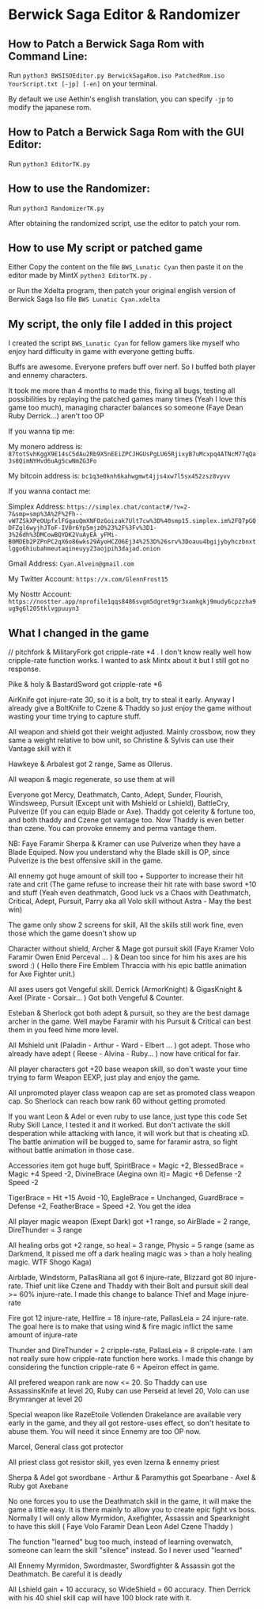 # Berwick Saga Editor & Randomizer

## How to Patch a Berwick Saga Rom with Command Line:

Run ```python3 BWSISOEditor.py BerwickSagaRom.iso PatchedRom.iso YourScript.txt [-jp] [-en]``` on your terminal.

By default we use Aethin's english translation, you can specify ```-jp``` to modify the japanese rom.

## How to Patch a Berwick Saga Rom with the GUI Editor:
Run  ```python3 EditorTK.py```

## How to use the Randomizer:
Run  ```python3 RandomizerTK.py```

After obtaining the randomized script, use the editor to patch your rom.

## How to use My script or patched game

Either Copy the content on the file ```BWS_Lunatic Cyan``` then paste it on the editor made by MintX ```python3 EditorTK.py``` . 

or Run the Xdelta program, then patch your original english version of Berwick Saga Iso file ```BWS Lunatic Cyan.xdelta``` 

## My script, the only file I added in this project
I created the script ```BWS_Lunatic Cyan``` for fellow gamers like myself who enjoy hard difficulty in game with everyone getting buffs.

Buffs are awesome. Everyone prefers buff over nerf. So I buffed both player and ennemy characters.

It took me more than 4 months to made this, fixing all bugs, testing all possibilities by replaying the patched games many times (Yeah I love this game too much), managing character balances so someone (Faye Dean Ruby Derrick...) aren't too OP

If you wanna tip me:

My monero address is: ```87totSvhKggX9E14sC5dAu2Rb9X5nEEiZPCJHGUsPgLU65RjixyB7uMcxpq4ATNcM77qQa3s8QimNYHvd6uAgScwNmZG3Fo```

My bitcoin address is: ```bc1q3e0knh6kahwgmwt4jjs4xw7l5sx452zsz8vyvv```

If you wanna contact me:

Simplex Address: ```https://simplex.chat/contact#/?v=2-7&smp=smp%3A%2F%2Fh--vW7ZSkXPeOUpfxlFGgauQmXNFOzGoizak7Ult7cw%3D%40smp15.simplex.im%2FQ7pGQDFZgl6wyjhJToF-IV0r6Yp5mjz0%23%2F%3Fv%3D1-3%26dh%3DMCowBQYDK2VuAyEA_yFMi-B0MDEb2PZPnPC2qX6o86wks29AyoHCZO6Ej34%253D%26srv%3Doauu4bgijybyhczbnxtlggo6hiubahmeutaqineuyy23aojpih3dajad.onion```

Gmail Address: ```Cyan.Alvein@gmail.com```

My Twitter Account: ```https://x.com/GlennFrost15```

My Nosttr Account: ```https://nostter.app/nprofile1qqs8486svgm5dgret9gr3xamkgkj9mudy6cpzzha9ug9g6l205tklvgpuuyn3```


## What I changed in the game

// pitchfork & MilitaryFork got cripple-rate *4 . I don't know really well how cripple-rate function works. I wanted to ask Mintx about it but I still got no response.

Pike & holy & BastardSword got cripple-rate *6

AirKnife got injure-rate 30, so it is a bolt, try to steal it early. Anyway I already give a BoltKnife to Czene & Thaddy so just enjoy the game without wasting your time trying to capture stuff.

All weapon and shield got their weight adjusted. Mainly crossbow, now they same a weight relative to bow unit, so Christine & Sylvis can use their Vantage skill with it

Hawkeye & Arbalest got 2 range, Same as Ollerus.

All weapon & magic regenerate, so use them at will

Everyone got Mercy, Deathmatch, Canto, Adept, Sunder, Flourish, Windsweep, Pursuit (Except unit with Mshield or Lshield), BattleCry, Pulverize (If you can equip Blade or Axe). Thaddy got celerity & fortune too, and both thaddy and Czene got vantage too. Now Thaddy is even better than czene. You can provoke ennemy and perma vantage them. 

NB: Faye Faramir Sherpa & Kramer can use Pulverize when they have a Blade Equiped. Now you understand why the Blade skill is OP, since Pulverize is the best offensive skill in the game.

All ennemy got huge amount of skill too + Supporter to increase their hit rate and crit (The game refuse to increase their hit rate with base sword +10 and stuff (Yeah even deathmatch, Good luck vs a Chaos with Deathmatch, Critical, Adept, Pursuit, Parry aka all Volo skill without Astra - May the best win)

The game only show 2 screens for skill, All the skills still work fine, even those which the game doesn't show up

Character without shield, Archer & Mage got pursuit skill (Faye Kramer Volo Faramir Owen Enid Perceval ... ) & Dean too since for him his axes are his sword :) ( Hello there Fire Emblem Thraccia with his epic battle animation for Axe Fighter unit.)

All axes users got Vengeful skill. Derrick (ArmorKnight) & GigasKnight & Axel (Pirate - Corsair... ) Got both Vengeful & Counter.

Esteban & Sherlock got both adept & pursuit, so they are the best damage archer in the game. Well maybe Faramir with his Pursuit & Critical can best them in you feed hime more level.

All Mshield unit (Paladin - Arthur - Ward - Elbert ... ) got adept. Those who already have adept ( Reese - Alvina - Ruby... ) now have critical for fair.

All player characters got +20 base weapon skill, so don't waste your time trying to farm Weapon EEXP, just play and enjoy the game.

All unpromoted player class weapon cap are set as promoted class weapon cap. So Sherlock can reach bow rank 60 without getting promoted

If you want Leon & Adel or even ruby to use lance, just type this code Set Ruby Skill Lance, I tested it and it worked. But don't activate the skill desperation while attacking with lance, it will work but that is cheating xD. The battle animation will be bugged to, same for faramir astra, so fight without battle animation in those case.

Accessories item got huge buff, SpiritBrace = Magic +2, BlessedBrace  = Magic +4 Speed -2, DivineBrace (Aegina own it)= Magic +6 Defense -2 Speed -2

TigerBrace = Hit +15 Avoid -10, EagleBrace = Unchanged, GuardBrace = Defense +2, FeatherBrace = Speed +2. You get the idea

All player magic weapon (Exept Dark) got +1 range, so AirBlade = 2 range, DireThunder = 3 range

All healing orbs got +2 range, so heal = 3 range, Physic = 5 range (same as Darkmend, It pissed me off a dark healing magic was > than a holy healing magic. WTF Shogo Kaga)

Airblade, Windstorm, PallasRiana all got 6 injure-rate, Blizzard got 80 injure-rate. Thief unit like Czene and Thaddy with their Bolt and pursuit skill deal >= 60% injure-rate. I made this change to balance Thief and Mage injure-rate

Fire got 12 injure-rate, Hellfire = 18 injure-rate, PallasLeia = 24 injure-rate. The goal here is to make that using wind & fire magic inflict the same amount of injure-rate

Thunder and DireThunder = 2 cripple-rate, PallasLeia = 8 cripple-rate. I am not really sure how cripple-rate function here works. I made this change by considering the function cripple-rate 6 = Apeiron effect in game.

All prefered weapon rank are now <= 20. So Thaddy can use AssassinsKnife at level 20, Ruby can use Perseid at level 20, Volo can use Brymranger at level 20

Special weapon like RazeEtoile Vollenden Drakelance are available very early in the game, and they all got restore-uses effect, so don't hesitate to abuse them. You will need it since Ennemy are too OP now.

Marcel, General class got protector

All priest class got resistor skill, yes even Izerna & ennemy priest

Sherpa & Adel got swordbane - Arthur & Paramythis got Spearbane - Axel & Ruby got Axebane

No one forces you to use the Deathmatch skill in the game, it will make the game a little easy. It is there mainly to allow you to create epic fight vs boss. Normally I will only allow Myrmidon, Axefighter, Assassin and Spearknight to have this skill ( Faye Volo Faramir Dean Leon Adel Czene Thaddy )

The function "learned" bug too much, instead of learning overwatch, someone can learn the skill "silence" instead. So I never used "learned" 

All Ennemy Myrmidon, Swordmaster, Swordfighter & Assassin got the Deathmatch. Be careful it is deadly 

All Lshield gain + 10 accuracy, so WideShield = 60 accuracy. Then Derrick with his 40 shiel skill cap will have 100 block rate with it.
